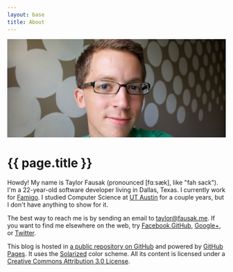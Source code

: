 ```yaml
---
layout: base
title: About
---
```


![Portrait][1]

# {{ page.title }}

Howdy! My name is Taylor Fausak (pronounced \[fɑːsæk\], like "fah
sack"). I'm a 22-year-old software developer living in Dallas,
Texas. I currently work for [Famigo][2]. I studied Computer Science
at [UT Austin][3] for a couple years, but I don't have anything to
show for it.

The best way to reach me is by sending an email to [taylor@fausak.me][4].
If you want to find me elsewhere on the web, try [Facebook][5],[GitHub][6],
[Google+][7], or [Twitter][8].

This blog is hosted in [a public repository on GitHub][9] and powered
by [GitHub Pages][10]. It uses the [Solarized][11] color scheme.
All its content is licensed under a [Creative Commons Attribution
3.0 License][12].

[1]: /static/images/taylor-fausak.jpg
[2]: http://www.famigo.com/
[3]: http://www.utexas.edu/
[4]: mailto:taylor+honeypot@fausak.me
[5]: https://www.facebook.com/taylorfausak
[6]: https://github.com/tfausak
[7]: https://plus.google.com/111507914518262812295
[8]: https://twitter.com/taylorfausak
[9]: https://github.com/tfausak/tfausak.github.com
[10]: http://pages.github.com/
[11]: http://ethanschoonover.com/solarized
[12]: http://creativecommons.org/licenses/by/3.0/
